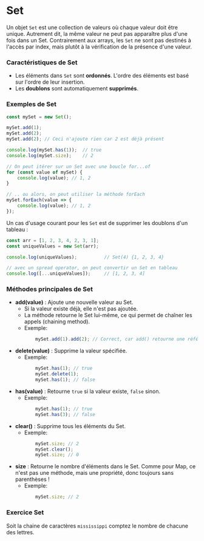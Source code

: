 # Set

Un objet `Set` est une collection de valeurs où chaque valeur doit être unique. Autrement dit, la même valeur ne peut pas apparaître plus d'une fois dans un Set. Contrairement aux arrays, les `Set` ne sont pas destinés à l'accès par index, mais plutôt à la vérification de la présence d'une valeur.

### Caractéristiques de Set

- Les éléments dans `Set` sont **ordonnés**. L'ordre des éléments est basé sur l'ordre de leur insertion.
- Les **doublons** sont automatiquement **supprimés**.

### Exemples de Set

```js
const mySet = new Set();

mySet.add(1);
mySet.add(2);
mySet.add(2); // Ceci n'ajoute rien car 2 est déjà présent

console.log(mySet.has(1));  // true
console.log(mySet.size);    // 2

// On peut itérer sur un Set avec une boucle for...of
for (const value of mySet) {
    console.log(value); // 1, 2
}

// .. ou alors, on peut utiliser la méthode forEach
mySet.forEach(value => {
    console.log(value); // 1, 2
});
```

Un cas d'usage courant pour les `Set` est de supprimer les doublons d'un tableau :

```js
const arr = [1, 2, 3, 4, 2, 3, 1];
const uniqueValues = new Set(arr);

console.log(uniqueValues);          // Set(4) {1, 2, 3, 4}

// avec un spread operator, on peut convertir un Set en tableau
console.log([...uniqueValues]);     // [1, 2, 3, 4]
```

### Méthodes principales de Set

- **add(value)** : Ajoute une nouvelle valeur au Set.
    - Si la valeur existe déjà, elle n'est pas ajoutée.
    - La méthode retourne le Set lui-même, ce qui permet de chaîner les appels (chaining method).
    - Exemple:
        ```js
            mySet.add(1).add(2); // Correct, car add() retourne une référence au Set
        ```
- **delete(value)** : Supprime la valeur spécifiée.
    - Exemple:
        ```js
            mySet.has(1); // true
            mySet.delete(1);
            mySet.has(1); // false
        ```
- **has(value)** : Retourne `true` si la valeur existe, `false` sinon.
    - Exemple:
        ```js
            mySet.has(1); // true
            mySet.has(3); // false
        ```
- **clear()** : Supprime tous les éléments du Set.
    - Exemple:
        ```js
            mySet.size; // 2
            mySet.clear();
            mySet.size; // 0
        ```
- **size** : Retourne le nombre d'éléments dans le Set. Comme pour Map, ce n'est pas une méthode, mais une propriété, donc toujours sans parenthèses !
    - Exemple:
        ```js
            mySet.size; // 2
        ```

### Exercice Set
Soit la chaine de caractères `mississippi` comptez le nombre de chacune des lettres.
